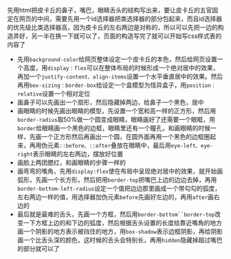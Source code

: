 先用html把皮卡丘的鼻子，嘴巴，眼睛舌头的结构写出来，要让皮卡丘的五官固定在网页的中间，需要先用一个id选择器把类选择器的部分包起来，而且id选择器的优先级比类选择器高，因为皮卡丘的左右两边是对称的，所以可以先把一边的构造弄好，另一半在换一下就可以了，页面的构造写完了就可以开始写css样式表的内容了

- 先用`background-color`给网页整体设定一个皮卡丘的本色，然后给网页设置一个高度，用`display：flex`可以在整体布局的时候形成一个绝对居中的效果，再加一个`justify-content、align-items`设置一个水平垂直居中的效果。然后再用`box-sizing：border-box`给设定一个盒模型为怪异盒子，用`position：relative`设置一个相对定位
- 画鼻子可以先画出一个扇形，然后隐藏掉两边，给鼻子一个黑色，居中
- 画眼睛的时候先画出眼睛的模型，先设置一个宽和高一样的正方形，然后用`border-radius`取50%做一个圆变成眼睛，眼睛画好了还需要一个眼眶，用`border`给眼睛画一个黑色的边框，眼睛里还有一个瞳孔，和画眼睛的时候一样，先画一个正方形然后再画出一个圆，在圆外面再用一个黑色的边框圈起来，再用伪元素`::before、::after`叠放在眼睛中，最后用`eye-left、eye-right`表示眼睛的左右两边，摆放好位置
- 画脸上两团腮红，和画眼睛的步骤一样的
- 画弯弯的嘴角，先用`display:flex`使在布局中呈现绝对居中的效果，就开始画弧形，先画一个长方形，然后把用`border-top`把嘴巴上边的边边去掉，再用`border-bottom-left-radius`设定一个值把边边那里画成一个带勾勾的弧度，左右两边一样的值，用选择器加伪元素`before`先画好左边的，再用`after`画右边的
- 最后就是最难的舌头，先画一个方框，然后用`border-bottom``border-top`改变一下方框上边的和下边的弧度，然后根据舌头设置的长度给靠近嘴角的地方画一个阴影的地方表示被挡住的地方，用`box-shadow`表示边框阴影，再给阴影画一个比舌头深的颜色，这时候的舌头会特别长，再用`hidden`隐藏掉超过嘴巴的部分就可以了